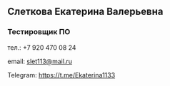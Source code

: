## Слеткова Екатерина Валерьевна
### Тестировщик ПО

тел.: +7 920 470 08 24

email: slet113@mail.ru 

Telegram: https://t.me/Ekaterina1133
